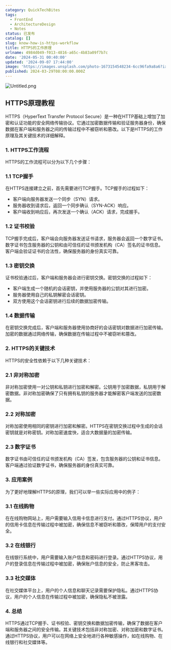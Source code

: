 ```yaml
---
category: QuickTechBites
tags:
  - FrontEnd
  - ArchitectureDesign
  - Notes
status: 已发布
catalog: []
slug: know-how-is-https-workflow
title: HTTPS的工作原理
urlname: 4984d049-f013-4816-a65c-4b83a09f7b7c
date: '2024-05-31 00:40:00'
updated: '2024-09-07 17:44:00'
image: 'https://images.unsplash.com/photo-1673154548234-6cc96fa9a8a6?ixlib=rb-4.0.3&q=85&fm=jpg&crop=entropy&cs=srgb'
published: 2024-03-29T08:00:00.000Z
---
```


![Untitled.png](https://prod-files-secure.s3.us-west-2.amazonaws.com/5d24fe63-e567-4804-86f9-9fdc62e13082/2950c759-0255-4c0a-becc-122aae8c82c0/Untitled.png?X-Amz-Algorithm=AWS4-HMAC-SHA256&X-Amz-Content-Sha256=UNSIGNED-PAYLOAD&X-Amz-Credential=ASIAZI2LB466ZW2JGZ6V%2F20250210%2Fus-west-2%2Fs3%2Faws4_request&X-Amz-Date=20250210T053713Z&X-Amz-Expires=3600&X-Amz-Security-Token=IQoJb3JpZ2luX2VjEJz%2F%2F%2F%2F%2F%2F%2F%2F%2F%2FwEaCXVzLXdlc3QtMiJIMEYCIQDIEDiWoCTvcg2emL1btkEIuduKJRCLCdMZY3rX7TFFZgIhAKS%2BjpXsrgtePEE2ToXj96aFmrmEQ4nRAUiNUZlzhNumKogECLX%2F%2F%2F%2F%2F%2F%2F%2F%2F%2FwEQABoMNjM3NDIzMTgzODA1IgwKak9g9vAvZ9ymB9Mq3AOQiCwgCJyGz2G%2BXzfFuDwkiIlDcGFfVl8edssicRhZjBr3C5SmyPioJhvgI%2FwTfEsgwex9jX6qoNXtCH8f%2Fp%2BRFB4hX0E494QaurngtoqHWrLsqsxNNHlCNC3pTUrPGPHcDpFWhIZLXbwiEsdB7PvGXv8A0LmojiI1aOaxCx0uOkko0DDvzkrUN2%2FHUHuRd8vsmvWpshNJT%2Bxxh8qHUY72%2BgAah54NuVLDAaTGcxenNKBivWBGhzwKaS9UmLB1QGJHY48RMVT3lPie5jrl%2BRZ%2FP5DQILoFBWmWn%2FygC8kNlvUOZaG%2FEIXyPb5z4fnAJrCTQMwezDe3lRvdnz73ozpZqm4U5I2%2BORelmrSVR5%2Feui93eIsnPtocD8S4jdjJiNnF%2BR2POqB4Fgr1BfmMfq7PgSP3AeXnId1wotACx%2BP%2F8nod1hSXa1DxE%2BcwnPA79ZGB%2BO7TzYR9rK35NBZ%2FWX5Uc2TyfvzERbVDoxOWxRDEQy84Pm0kkeye8HSMuQonBfzJ54dGV3ZtkMVBfx8WJ2IdJ7s06gxZnpyrZywRxDp%2FaX5Wmah1aRFQBDkrAkSoJr2cNgydqcq1r%2FNEdVWMoUeSrpN%2FNiisFYiG9S6hYxEayXb2UKchZ5WuHW9%2FQjCz%2BKW9BjqkAa90UElxqlJjhq56BBUmuBmO%2Brw%2FQPyAuzDSuyjeC0eW6TVd9E9sQPbjDD1l4me5uzYSjMuouVvv4fvenyyLzuq%2F649Mn0KVInFhLKtv1W62J1jZHW8eNxphw%2BYmHqX1U6EkFbrRIbxYLprVG9hUX7GKjAxcYDXUXK8WlU9tH6pL45j2nUe%2F1idFDkrDg5YewLWP2ziBOzDCEGJwgQVoaDZH6NOR&X-Amz-Signature=0b30f90738ac06b72a7847f6049ce986e12993e54deffda93c246858fec78636&X-Amz-SignedHeaders=host&x-id=GetObject)


## HTTPS原理教程


HTTPS（HyperText Transfer Protocol Secure）是一种在HTTP基础上增加了加密和认证功能的安全网络传输协议。它通过加密数据传输和验证服务器身份，确保数据在客户端和服务器之间的传输过程中不被窃听和篡改。以下是HTTPS的工作原理及其关键技术的详细解释。


### 1. HTTPS工作流程


HTTPS的工作流程可以分为以下几个步骤：


### 1.1 TCP握手


在HTTPS连接建立之前，首先需要进行TCP握手。TCP握手的过程如下：

- 客户端向服务器发送一个同步（SYN）请求。
- 服务器收到请求后，返回一个同步确认（SYN-ACK）响应。
- 客户端收到响应后，再次发送一个确认（ACK）请求，完成握手。

### 1.2 证书校验


TCP握手完成后，客户端会向服务器发送证书请求，服务器会返回一个数字证书。数字证书包含服务器的公钥和由可信任的证书颁发机构（CA）签名的证书信息。客户端会验证证书的合法性，确保服务器的身份真实可靠。


### 1.3 密钥交换


证书校验通过后，客户端和服务器会进行密钥交换。密钥交换的过程如下：

- 客户端生成一个随机的会话密钥，并使用服务器的公钥对其进行加密。
- 服务器使用自己的私钥解密会话密钥。
- 双方使用这个会话密钥进行后续的数据加密传输。

### 1.4 数据传输


在密钥交换完成后，客户端和服务器使用协商好的会话密钥对数据进行加密传输。加密的数据通过网络传输，确保数据在传输过程中不被窃听和篡改。


### 2. HTTPS的关键技术


HTTPS的安全性依赖于以下几种关键技术：


### 2.1 非对称加密


非对称加密使用一对公钥和私钥进行加密和解密。公钥用于加密数据，私钥用于解密数据。非对称加密确保了只有拥有私钥的服务器才能解密客户端发送的加密数据。


### 2.2 对称加密


对称加密使用相同的密钥进行加密和解密。HTTPS在密钥交换过程中生成的会话密钥就是对称密钥。对称加密速度快，适合大数据量的加密传输。


### 2.3 数字证书


数字证书由可信任的证书颁发机构（CA）签发，包含服务器的公钥和证书信息。客户端通过验证数字证书，确保服务器的身份真实可靠。


### 3. 应用案例


为了更好地理解HTTPS的原理，我们可以举一些实际应用中的例子：


### 3.1 在线购物


在在线购物网站上，用户需要输入信用卡信息进行支付。通过HTTPS协议，用户的信用卡信息在传输过程中被加密，确保信息不被窃听和篡改，保障用户的支付安全。


### 3.2 在线银行


在线银行系统中，用户需要输入账户信息和密码进行登录。通过HTTPS协议，用户的登录信息在传输过程中被加密，确保账户信息的安全，防止黑客攻击。


### 3.3 社交媒体


在社交媒体平台上，用户的个人信息和聊天记录需要保护隐私。通过HTTPS协议，用户的个人信息在传输过程中被加密，确保隐私不被泄露。


### 4. 总结


HTTPS通过TCP握手、证书校验、密钥交换和数据加密传输，确保了数据在客户端和服务器之间的安全传输。其关键技术包括非对称加密、对称加密和数字证书。通过HTTPS协议，用户可以在网络上安全地进行各种敏感操作，如在线购物、在线银行和社交媒体等。

